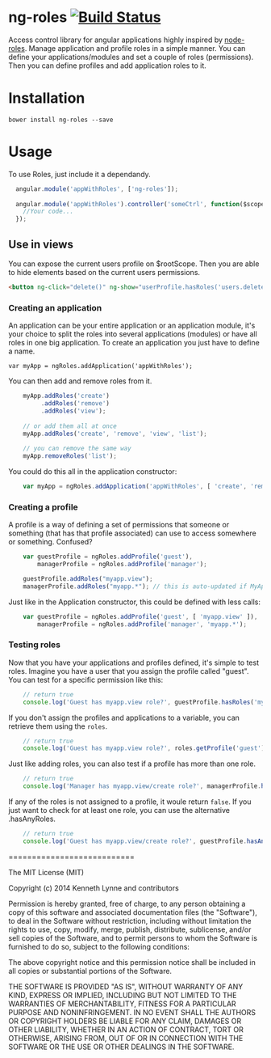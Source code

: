 ng-roles [![Build Status](https://travis-ci.org/kennethlynne/angular-roles.svg?branch=master)](https://travis-ci.org/kennethlynne/angular-roles)
=============================

Access control library for angular applications highly inspired by [node-roles](https://github.com/dresende/node-roles).
Manage application and profile roles in a simple manner. You can define your applications/modules and set a couple of roles (permissions). Then you can define profiles and add application roles to it. 

# Installation
`bower install ng-roles --save`

# Usage
To use Roles, just include it a dependandy.
```javascript
  angular.module('appWithRoles', ['ng-roles']);
  
  angular.module('appWithRoles').controller('someCtrl', function($scope, ngRoles) {
    //Your code...
  });
```

## Use in views
You can expose the current users profile on $rootScope.
Then you are able to hide elements based on the current users permissions.

```html
<button ng-click="delete()" ng-show="userProfile.hasRoles('users.delete')">Delete user<button>
```

### Creating an application

An application can be your entire application or an application module, it's your choice to split the
roles into several applications (modules) or have all roles in one big application. To create an
application you just have to define a name.

    var myApp = ngRoles.addApplication('appWithRoles');

You can then add and remove roles from it.

```javascript
    myApp.addRoles('create')
         .addRoles('remove')
         .addRoles('view');
         
    // or add them all at once
    myApp.addRoles('create', 'remove', 'view', 'list');
    
    // you can remove the same way
    myApp.removeRoles('list');
```

You could do this all in the application constructor:
```javascript
    var myApp = ngRoles.addApplication('appWithRoles', [ 'create', 'remove', 'view' ]);
```
### Creating a profile

A profile is a way of defining a set of permissions that someone or something (that has that profile
associated) can use to access somewhere or something. Confused?

```javascript
    var guestProfile = ngRoles.addProfile('guest'),
        managerProfile = ngRoles.addProfile('manager');

    guestProfile.addRoles("myapp.view");
    managerProfile.addRoles("myapp.*"); // this is auto-updated if MyApp changes roles
```

Just like in the Application constructor, this could be defined with less calls:

```javascript
    var guestProfile = ngRoles.addProfile('guest', [ 'myapp.view' ]),
        managerProfile = ngRoles.addProfile('manager', 'myapp.*');
```

### Testing roles

Now that you have your applications and profiles defined, it's simple to test roles. Imagine you have
a user that you assign the profile called "guest". You can test for a specific permission like this:

```javascript
    // return true
    console.log('Guest has myapp.view role?', guestProfile.hasRoles('myapp.view'));
```

If you don't assign the profiles and applications to a variable, you can retrieve them using the `roles`.

```javascript
    // return true
    console.log('Guest has myapp.view role?', roles.getProfile('guest').hasRoles('myapp.view'));
```

Just like adding roles, you can also test if a profile has more than one role.

```javascript
    // return true
    console.log('Manager has myapp.view/create role?', managerProfile.hasRoles('myapp.view', 'myapp.create'));
```

If any of the roles is not assigned to a profile, it woule return `false`. If you just want to check for
at least one role, you can use the alternative .hasAnyRoles.

```javascript
    // return true
    console.log('Guest has myapp.view/create role?', guestProfile.hasAnyRoles('myapp.view', 'myapp.create'));
```

===========================

The MIT License (MIT)

Copyright (c) 2014 Kenneth Lynne and contributors

Permission is hereby granted, free of charge, to any person obtaining a copy of
this software and associated documentation files (the "Software"), to deal in
the Software without restriction, including without limitation the rights to
use, copy, modify, merge, publish, distribute, sublicense, and/or sell copies of
the Software, and to permit persons to whom the Software is furnished to do so,
subject to the following conditions:

The above copyright notice and this permission notice shall be included in all
copies or substantial portions of the Software.

THE SOFTWARE IS PROVIDED "AS IS", WITHOUT WARRANTY OF ANY KIND, EXPRESS OR
IMPLIED, INCLUDING BUT NOT LIMITED TO THE WARRANTIES OF MERCHANTABILITY, FITNESS
FOR A PARTICULAR PURPOSE AND NONINFRINGEMENT. IN NO EVENT SHALL THE AUTHORS OR
COPYRIGHT HOLDERS BE LIABLE FOR ANY CLAIM, DAMAGES OR OTHER LIABILITY, WHETHER
IN AN ACTION OF CONTRACT, TORT OR OTHERWISE, ARISING FROM, OUT OF OR IN
CONNECTION WITH THE SOFTWARE OR THE USE OR OTHER DEALINGS IN THE SOFTWARE.
